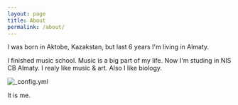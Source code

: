 ```yaml
---
layout: page
title: About
permalink: /about/
---
```



I was born in Aktobe, Kazakstan, but last 6 years I'm living in Almaty. 




I finished music school. Music is a  big part of my life.
Now I'm studing in NIS CB Almaty.
I realy like music & art.
Also I like biology. 

![_config.yml](https://apf.mail.ru/cgi-bin/readmsg?id=14667640990000000911;0;1&af_preview=1&exif=1)

It is me.



